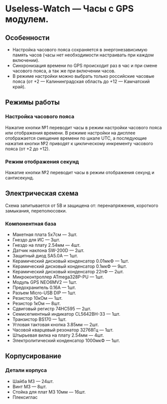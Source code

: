 # Useless-Watch — Часы c GPS модулем.

## Особенности

* Настройка часового пояса сохраняется в энергонезависимую память часов (часы нет необходимости настраивать при каждом включении).
* Синхронизация времени по GPS происходит раз в час и при смене часового пояса, а так же при включении часов.
* В режиме настройки можно выбрать только российские часовые пояса (от +2 — Калининградская область до +12 — Камчатский край).

## Режимы работы

### Настройка часового пояса

Нажатие кнопки №1 переводит часы в режим настройки часового пояса или отображения времени. В режиме настройки на дисплее отображается смещение времени по шкале UTC, а последующие нажатия кнопки №2 приводят к циклическому инкременту часового пояса (от +2 до +12).

### Режим отображения секунд

Нажатие кнопки №2 переводит часы в режим отображения секунд и сантисекунд.

## Электрическая схема

Схема запитывается от 5В и защищена от: перенапряжения, короткого замыкания, переполюсовки.

### Компонентная база

* Макетная плата 5x7см — 3шт.
* Гнездо для ИС — 3шт.
* Гнездо на плату 2.54мм — 4шт.
* Датчик наклона SW-200D — 2шт.
* Защитный диод SA5.0A — 1шт.
* Керамический дисковый конденсатор 0.01мкФ — 1шт.
* Керамический дисковый конденсатор 0.1мкФ — 9шт.
* Керамический дисковый конденсатор 22пФ — 2шт.
* Микроконтроллер ATmega328P-PU — 1шт.
* Модуль GPS NEO6MV2 — 1шт.
* Предохранитель 0.16А — 1шт.
* Разъем Micro-USB DIP — 1шт.
* Резистор 10кОм — 1шт.
* Резистор 1кОм — 8шт.
* Сдвиговый регистр 74HC595 — 2шт.
* Семисегментный индикатор CL5642BH-33 — 1шт.
* Транзистор BS170 — 1шт.
* Угловая тактовая кнопка 3.85мм — 2шт.
* Часовой кварцевый резонатор 32768Гц — 1шт.
* Штырьевая вилка на плату 2.54мм — 4шт.
* Электролитический конденсатор 1000мкФ — 1шт.

## Корпусирование

### Детали корпуса

* Шайба М3 — 24шт.  
* Винт М3 — 8шт.  
* Cтойка для плат М3 10мм — 16шт.  
* Плексиглас  
